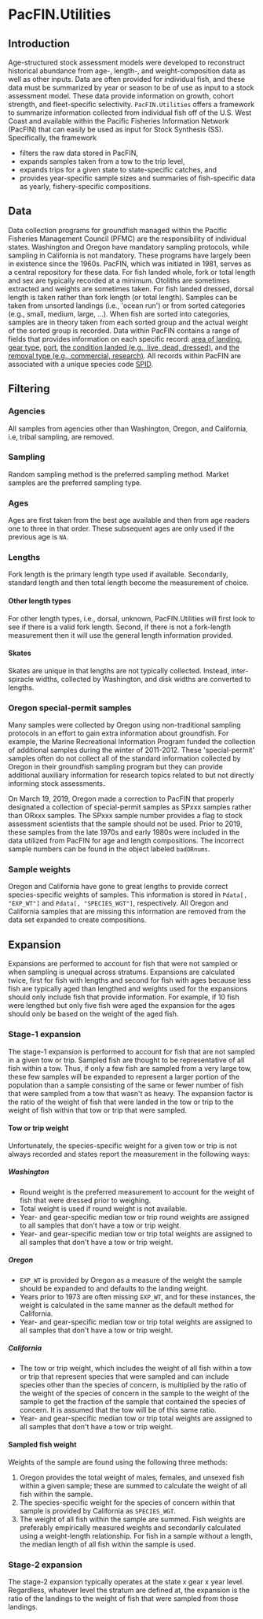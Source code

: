 # PacFIN.Utilities

## Introduction
Age-structured stock assessment models were developed to reconstruct historical abundance from age-, length-, and weight-composition data as well as other inputs. Data are often provided for individual fish, and these data must be summarized by year or season to be of use as input to a stock assessment model. These data provide information on growth, cohort strength, and fleet-specific selectivity.
`PacFIN.Utilities` offers a framework to summarize information collected from individual fish off of the U.S. West Coast and available within the Pacific Fisheries Information Network (PacFIN) that can easily be used as input for Stock Synthesis (SS). Specifically, the framework

  * filters the raw data stored in PacFIN,
  * expands samples taken from a tow to the trip level,
  * expands trips for a given state to state-specific catches, and
  * provides year-specific sample sizes and summaries of fish-specific data as yearly, fishery-specific compositions.

## Data
Data collection programs for groundfish managed within the Pacific Fisheries Management Council (PFMC) are the responsibility of individual states. Washington and Oregon have mandatory sampling protocols, while sampling in California is not mandatory. These programs have largely been in existence since the 1960s. PacFIN, which was initiated in 1981, serves as a central repository for these data. For fish landed whole, fork or total length and sex are typically recorded at a minimum. Otoliths are sometimes extracted and weights are sometimes taken. For fish landed dressed, dorsal length is taken rather than fork length (or total length). 
Samples can be taken from unsorted landings (i.e., 'ocean run') or from sorted categories (e.g., small, medium, large, ...). When fish are sorted into categories, samples are in theory taken from each sorted group and the actual weight of the sorted group is recorded. Data within PacFIN contains a range of fields that provides information on each specific record: [area of landing](https://pacfin.psmfc.org/pacfin_pub/data_rpts_pub/code_lists/ar.txt), [gear type](https://pacfin.psmfc.org/pacfin_pub/data_rpts_pub/code_lists/gr.txt), [port](https://pacfin.psmfc.org/pacfin_pub/data_rpts_pub/code_lists/pc.txt), [the condition landed (e.g., live, dead, dressed)](https://pacfin.psmfc.org/pacfin_pub/data_rpts_pub/code_lists/list_cl_condition.txt), and [the removal type (e.g., commercial, research)](https://pacfin.psmfc.org/pacfin_pub/data_rpts_pub/code_lists/list_cl_removal_type.txt). All records within PacFIN are associated with a unique species code [SPID](https://pacfin.psmfc.org/pacfin_pub/data_rpts_pub/code_lists/sp.txt).

## Filtering
### Agencies
All samples from agencies other than Washington, Oregon, and California, i.e, tribal sampling, are removed. 

### Sampling
Random sampling method is the preferred sampling method. Market samples are the preferred sampling type. 

### Ages
Ages are first taken from the best age available and then from age readers one to three in that order. These subsequent ages are only used if the previous age is `NA`. 

### Lengths
Fork length is the primary length type used if available. Secondarily, standard length and then total length become the measurement of choice. 

#### Other length types
For other length types, i.e., dorsal, unknown, PacFIN.Utilities will first look to see if there is a valid fork length. Second, if there is not a fork-length measurement then it will use the general length information provided. 

#### Skates
Skates are unique in that lengths are not typically collected. Instead, inter-spiracle widths, collected by Washington, and disk widths are converted to lengths. 

### Oregon special-permit samples
Many samples were collected by Oregon using non-traditional sampling protocols in an effort to gain extra information about groundfish. For example, the Marine Recreational Information Program funded the collection of additional samples during the winter of 2011-2012. These 'special-permit' samples often do not collect all of the standard information collected by Oregon in their groundfish sampling program but they can provide additional auxiliary information for research topics related to but not directly informing stock assessments. 

On March 19, 2019, Oregon made a correction to PacFIN that properly designated a collection of special-permit samples as SPxxx samples rather than ORxxx samples. The SPxxx sample number provides a flag to stock assessment scientists that the sample should not be used. Prior to 2019, these samples from the late 1970s and early 1980s were included in the data utilized from PacFIN for age and length compositions. The incorrect sample numbers can be found in the object labeled `badORnums`.

### Sample weights
Oregon and California have gone to great lengths to provide correct species-specific weights of samples. This information is stored in `Pdata[, "EXP_WT"]` and `Pdata[, "SPECIES_WGT"]`, respectively. All Oregon and California samples that are missing this information are removed from the data set expanded to create compositions. 

## Expansion
Expansions are performed to account for fish that were not sampled or when sampling is unequal across stratums. Expansions are calculated twice, first for fish with lengths and second for fish with ages because less fish are typically aged than lengthed and weights used for the expansions should only include fish that provide information. For example, if 10 fish were lengthed but only five fish were aged the expansion for the ages should only be based on the weight of the aged fish. 

### Stage-1 expansion
The stage-1 expansion is performed to account for fish that are not sampled in a given tow or trip. Sampled fish are thought to be representative of all fish within a tow. Thus, if only a few fish are sampled from a very large tow, these few samples will be expanded to represent a larger portion of the population than a sample consisting of the same or fewer number of fish that were sampled from a tow that wasn't as heavy. The expansion factor is the ratio of the weight of fish that were landed in the tow or trip to the weight of fish within that tow or trip that were sampled. 

#### Tow or trip weight
Unfortunately, the species-specific weight for a given tow or trip is not always recorded and states report the measurement in the following ways:

##### Washington
  * Round weight is the preferred measurement to account for the weight of fish that were dressed prior to weighing.
  * Total weight is used if round weight is not available.
  * Year- and gear-specific median tow or trip round weights are assigned to all samples that don't have a tow or trip weight. 
  * Year- and gear-specific median tow or trip total weights are assigned to all samples that don't have a tow or trip weight.

##### Oregon
  * `EXP_WT` is provided by Oregon as a measure of the weight the sample should be expanded to and defaults to the landing weight.
  * Years prior to 1973 are often missing `EXP_WT`, and for these instances, the weight is calculated in the same manner as the default method for California. 
  * Year- and gear-specific median tow or trip total weights are assigned to all samples that don't have a tow or trip weight.

##### California
  * The tow or trip weight, which includes the weight of all fish within a tow or trip that represent species that were sampled and can include species other than the species of concern, is multiplied by the ratio of the weight of the species of concern in the sample to the weight of the sample to get the fraction of the sample that contained the species of concern. It is assumed that the tow will be of this same ratio.
  * Year- and gear-specific median tow or trip total weights are assigned to all samples that don't have a tow or trip weight.

#### Sampled fish weight
Weights of the sample are found using the following three methods:

  1. Oregon provides the total weight of males, females, and unsexed fish within a given sample; these are summed to calculate the weight of all fish within the sample. 
  2. The species-specific weight for the species of concern within that sample is provided by California as `SPECIES_WGT`.
  3. The weight of all fish within the sample are summed. Fish weights are preferably empirically measured weights and secondarily calculated using a weight-length relationship. For fish in a sample without a length, the median length of all fish within the sample is used. 

### Stage-2 expansion
The stage-2 expansion typically operates at the state x gear x year level. Regardless, whatever level the stratum are defined at, the expansion is the ratio of the landings to the weight of fish that were sampled from those landings. 
